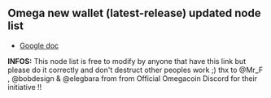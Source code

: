## Omega new wallet (latest-release) updated node list

- [Google doc](https://docs.google.com/document/d/1dFrKwoAAXJnrZz0rsKDMKY5qmCdvPShkIt2C2M_utgc/edit?usp=sharing)

**INFOS:** This node list is free to modify by anyone that have this link but please do it correctly and don't destruct other peoples work ;)
thx to @Mr_F , @bobdesign & @elegbara from  from Official Omegacoin Discord for their initiative !!
